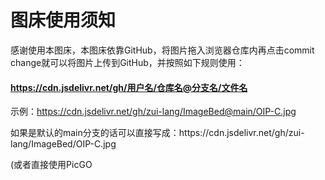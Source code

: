 # 图床使用须知
感谢使用本图床，本图床依靠GitHub，将图片拖入浏览器仓库内再点击commit change就可以将图片上传到GitHub，并按照如下规则使用：
#### <p>https://cdn.jsdelivr.net/gh/用户名/仓库名@分支名/文件名
示例：https://cdn.jsdelivr.net/gh/zui-lang/ImageBed@main/OIP-C.jpg
<p>如果是默认的main分支的话可以直接写成：https://cdn.jsdelivr.net/gh/zui-lang/ImageBed/OIP-C.jpg
<p>(或者直接使用PicGO